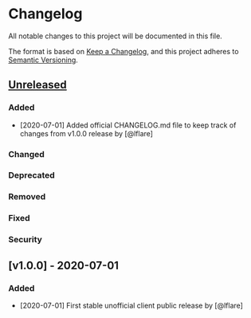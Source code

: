 # Changelog
All notable changes to this project will be documented in this file.

The format is based on [Keep a Changelog](https://keepachangelog.com/en/1.0.0/),
and this project adheres to [Semantic Versioning](https://semver.org/spec/v2.0.0.html).

## [Unreleased]
### Added
- [2020-07-01] Added official CHANGELOG.md file to keep track of changes from v1.0.0 release by [@lflare]

### Changed

### Deprecated

### Removed

### Fixed

### Security

## [v1.0.0] - 2020-07-01
### Added
- [2020-07-01] First stable unofficial client public release by [@lflare]

[Unreleased]: https://github.com/lflare/mdathome-golang/compare/v1.0.0...HEAD
[1.0.0]: https://github.com/lflare/mdathome-golang/releases/tag/v1.0.0
